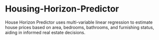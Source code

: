 # Housing-Horizon-Predictor
House Horizon Predictor uses multi-variable linear regression to estimate house prices based on area, bedrooms, bathrooms, and furnishing status, aiding in informed real estate decisions.

